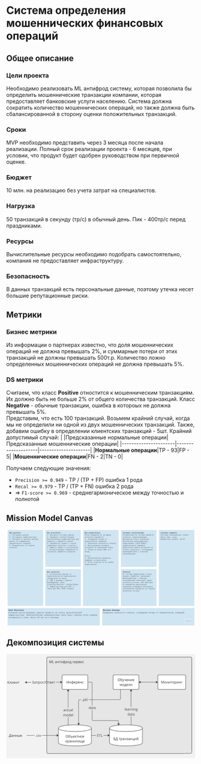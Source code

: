 # Система определения мошеннических финансовых операций

## Общее описание
### Цели проекта
Необходимо реализовать ML антифрод систему, которая позволила бы определить мошеннические транзакции компании, которая предоставляет банковские услуги населению. Система должна сократить количество мошеннических операций, но также должна быть сбалансированной в сторону оценки положительных транзакций.  
### Сроки
MVP необходимо представить через 3 месяца после начала реализации. Полный срок реализации проекта - 6 месяцев, при условии, что продукт будет одобрен руководством при первичной оценке.
### Бюджет
10 млн. на реализацию без учета затрат на специалистов. 
### Нагрузка
50 транзакций в секунду (тр/с) в обычный день. Пик - 400тр/с перед праздниками. 
### Ресурсы
Вычислительные ресурсы необходимо подобрать самостоятельно, компания не предоставляет инфраструктуру.
### Безопасность
В данных транзакций есть персональные данные, поэтому утечка несет большие репутационные риски.

## Метрики
### Бизнес метрики
Из информации о партнерах известно, что доля мошеннических операций не должна превышать 2%, и суммарные потери от этих транзакций не должны превышать 500т.р. Количество ложно определенных мошеннических операций не должна превышать 5%. 
### DS метрики
Считаем, что класс **Positive** отностится к мошенническим транзакциям. Их должно быть не больше 2% от общего количества транзакций. Класс **Negative** - обычные транзакции, ошибка в котороых не должна превышать 5%.\
Представим, что есть 100 транзакций. Возьмем крайний случай, когда мы не определили ни одной из двух мошеннических транзакций. Также, добавим ошибку в определении клиентских транзакций - 5шт. 
Крайний допустимый случай:
| |Предсказанные нормальные операции|Предсказанные мошеннические операции|
|----------------------|--------------------|---------------------|
|**Нормальные операции**|TP - 93|FP - 5|
|**Мошеннические операции**|FN - 2|TN - 0|

Получаем следующие значения:
* `Precision >= 0.949` - TP / (TP + FP) ошибка 1 рода
* `Recal >= 0.979` - TP / (TP + FN) ошибка 2 рода
* => `F1-score >= 0.969` - среднегармоническое между точностью и полнотой

## Mission Model Canvas
![Mission Canvas](img/Business-Model-Canvas_no_title.png)

## Декомпозиция системы
![System](img/System.png)
